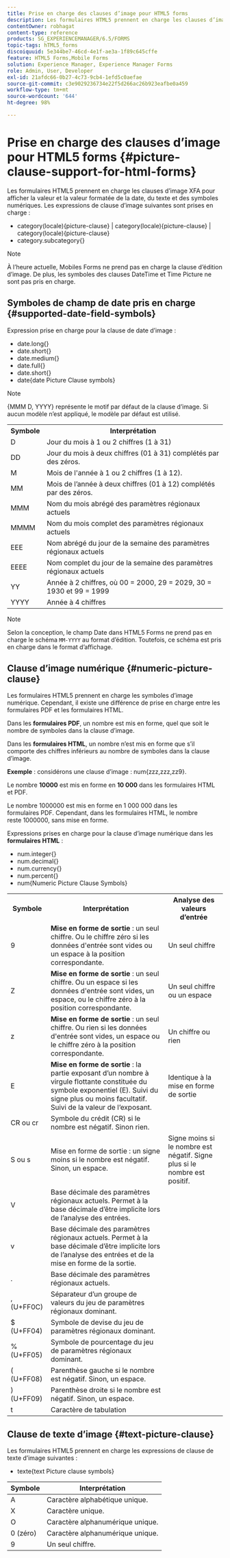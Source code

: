 ```yaml
---
title: Prise en charge des clauses d’image pour HTML5 forms
description: Les formulaires HTML5 prennent en charge les clauses d’image XFA pour afficher la valeur et la valeur formatée de la date, du texte et des symboles numériques.
contentOwner: robhagat
content-type: reference
products: SG_EXPERIENCEMANAGER/6.5/FORMS
topic-tags: hTML5_forms
discoiquuid: 5e344be7-46cd-4e1f-ae3a-1f89c645cffe
feature: HTML5 Forms,Mobile Forms
solution: Experience Manager, Experience Manager Forms
role: Admin, User, Developer
exl-id: 21afdc66-0b27-4c73-9cb4-1efd5c0aefae
source-git-commit: c3e9029236734e22f5d266ac26b923eafbe0a459
workflow-type: tm+mt
source-wordcount: '644'
ht-degree: 98%

---
```


# Prise en charge des clauses d’image pour HTML5 forms {#picture-clause-support-for-html-forms}

Les formulaires HTML5 prennent en charge les clauses d’image XFA pour afficher la valeur et la valeur formatée de la date, du texte et des symboles numériques. Les expressions de clause d’image suivantes sont prises en charge :

* category(locale){picture-clause} | category(locale){picture-clause} | category(locale){picture-clause}
* category.subcategory{}

>[!NOTE]
>
>À l’heure actuelle, Mobiles Forms ne prend pas en charge la clause d’édition d’image. De plus, les symboles des clauses DateTime et Time Picture ne sont pas pris en charge.

## Symboles de champ de date pris en charge {#supported-date-field-symbols}

Expression prise en charge pour la clause de date d’image :

* date.long{}
* date.short{}
* date.medium{}
* date.full{}
* date.short{}
* date{date Picture Clause symbols}

>[!NOTE]
>
>{MMM D, YYYY} représente le motif par défaut de la clause d’image. Si aucun modèle n’est appliqué, le modèle par défaut est utilisé.

<table>
 <tbody>
  <tr>
   <th><strong>Symbole</strong></th>
   <th>Interprétation</th>
  </tr>
  <tr>
   <td>D</td>
   <td>Jour du mois à 1 ou 2 chiffres (1 à 31)</td>
  </tr>
  <tr>
   <td>DD</td>
   <td>Jour du mois à deux chiffres (01 à 31) complétés par des zéros.<br /> </td>
  </tr>
  <tr>
   <td>M</td>
   <td>Mois de l'année à 1 ou 2 chiffres (1 à 12).<br /> </td>
  </tr>
  <tr>
   <td>MM</td>
   <td>Mois de l’année à deux chiffres (01 à 12) complétés par des zéros.<br /> </td>
  </tr>
  <tr>
   <td>MMM</td>
   <td>Nom du mois abrégé des paramètres régionaux actuels<br /> </td>
  </tr>
  <tr>
   <td>MMMM</td>
   <td>Nom du mois complet des paramètres régionaux actuels<br /> </td>
  </tr>
  <tr>
   <td>EEE</td>
   <td>Nom abrégé du jour de la semaine des paramètres régionaux actuels<br /> </td>
  </tr>
  <tr>
   <td>EEEE</td>
   <td>Nom complet du jour de la semaine des paramètres régionaux actuels<br /> </td>
  </tr>
  <tr>
   <td>YY</td>
   <td>Année à 2 chiffres, où 00 = 2000, 29 = 2029, 30 = 1930 et 99 = 1999<br /> </td>
  </tr>
  <tr>
   <td>YYYY</td>
   <td>Année à 4 chiffres<br /> </td>
  </tr>
 </tbody>
</table>

>[!NOTE]
>
> Selon la conception, le champ Date dans HTML5 Forms ne prend pas en charge le schéma `MM-YYYY` au format d’édition. Toutefois, ce schéma est pris en charge dans le format d’affichage.

## Clause d’image numérique {#numeric-picture-clause}

Les formulaires HTML5 prennent en charge les symboles d’image numérique. Cependant, il existe une différence de prise en charge entre les formulaires PDF et les formulaires HTML.

Dans les **formulaires PDF**, un nombre est mis en forme, quel que soit le nombre de symboles dans la clause d’image.

Dans les **formulaires HTML**, un nombre n’est mis en forme que s’il comporte des chiffres inférieurs au nombre de symboles dans la clause d’image.

**Exemple** : considérons une clause d’image : num{zzz,zzz,zz9}.

Le nombre **10000** est mis en forme en **10 000** dans les formulaires HTML et PDF.

Le nombre 1000000 est mis en forme en 1 000 000 dans les formulaires PDF. Cependant, dans les formulaires HTML, le nombre reste 1000000, sans mise en forme.

Expressions prises en charge pour la clause d’image numérique dans les **formulaires HTML** :

* num.integer{}
* num.decimal{}
* num.currency{}
* num.percent{}
* num{Numeric Picture Clause Symbols}

<table>
 <tbody>
  <tr>
   <th><strong>Symbole</strong></th>
   <th><strong>Interprétation</strong></th>
   <th>Analyse des valeurs d’entrée</th>
  </tr>
  <tr>
   <td>9</td>
   <td><strong>Mise en forme de sortie</strong> : un seul chiffre. Ou le chiffre zéro si les données d'entrée sont vides ou un espace à la position correspondante.<br /> </td>
   <td>Un seul chiffre</td>
  </tr>
  <tr>
   <td>Z</td>
   <td><strong>Mise en forme de sortie</strong> : un seul chiffre. Ou un espace si les données d'entrée sont vides, un espace, ou le chiffre zéro à la position correspondante.<br /> </td>
   <td>Un seul chiffre ou un espace</td>
  </tr>
  <tr>
   <td>z</td>
   <td><strong>Mise en forme de sortie</strong> : un seul chiffre. Ou rien si les données d'entrée sont vides, un espace ou le chiffre zéro à la position correspondante.<br /> </td>
   <td>Un chiffre ou rien</td>
  </tr>
  <tr>
   <td>E</td>
   <td><strong>Mise en forme de sortie</strong> : la partie exposant d’un nombre à virgule flottante constituée du symbole exponentiel (E). Suivi du signe plus ou moins facultatif. Suivi de la valeur de l’exposant.<br /> </td>
   <td>Identique à la mise en forme de sortie</td>
  </tr>
  <tr>
   <td>CR ou cr<br /> </td>
   <td>Symbole du crédit (CR) si le nombre est négatif. Sinon rien.</td>
   <td><br type="_moz" /> </td>
  </tr>
  <tr>
   <td>S ou s<br /> </td>
   <td>Mise en forme de sortie : un signe moins si le nombre est négatif. Sinon, un espace.<br /> </td>
   <td>Signe moins si le nombre est négatif. Signe plus si le nombre est positif.</td>
  </tr>
  <tr>
   <td>V</td>
   <td>Base décimale des paramètres régionaux actuels. Permet à la base décimale d’être implicite lors de l’analyse des entrées.</td>
   <td><br type="_moz" /> </td>
  </tr>
  <tr>
   <td>v</td>
   <td>Base décimale des paramètres régionaux actuels. Permet à la base décimale d’être implicite lors de l’analyse des entrées et de la mise en forme de la sortie.</td>
   <td><br type="_moz" /> </td>
  </tr>
  <tr>
   <td>.</td>
   <td>Base décimale des paramètres régionaux actuels.</td>
   <td><br type="_moz" /> </td>
  </tr>
  <tr>
   <td>, (U+FF0C)</td>
   <td>Séparateur d’un groupe de valeurs du jeu de paramètres régionaux dominant.</td>
   <td><br type="_moz" /> </td>
  </tr>
  <tr>
   <td>$ (U+FF04)</td>
   <td>Symbole de devise du jeu de paramètres régionaux dominant.</td>
   <td><br type="_moz" /> </td>
  </tr>
  <tr>
   <td>% (U+FF05)</td>
   <td>Symbole de pourcentage du jeu de paramètres régionaux dominant.</td>
   <td><br type="_moz" /> </td>
  </tr>
  <tr>
   <td>( (U+FF08)</td>
   <td>Parenthèse gauche si le nombre est négatif. Sinon, un espace.</td>
   <td><br type="_moz" /> </td>
  </tr>
  <tr>
   <td>) (U+FF09)</td>
   <td>Parenthèse droite si le nombre est négatif. Sinon, un espace.</td>
   <td><br type="_moz" /> </td>
  </tr>
  <tr>
   <td>t</td>
   <td>Caractère de tabulation</td>
   <td><br type="_moz" /> </td>
  </tr>
 </tbody>
</table>

## Clause de texte d’image {#text-picture-clause}

Les formulaires HTML5 prennent en charge les expressions de clause de texte d’image suivantes :

* texte{text Picture clause symbols}

| **Symbole** | **Interprétation** |
|---|---|
| A | Caractère alphabétique unique. |
| X | Caractère unique. |
| O | Caractère alphanumérique unique. |
| 0 (zéro) | Caractère alphanumérique unique. |
| 9 | Un seul chiffre. |
